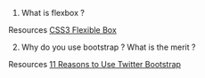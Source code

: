 1. What is flexbox ?

Resources [CSS3 Flexible Box](https://www.w3schools.com/css/css3_flexbox.asp)

2. Why do you use bootstrap ? What is the merit ?

Resources [11 Reasons to Use Twitter Bootstrap](https://www.sitepoint.com/11-reasons-to-use-twitter-bootstrap/) 
